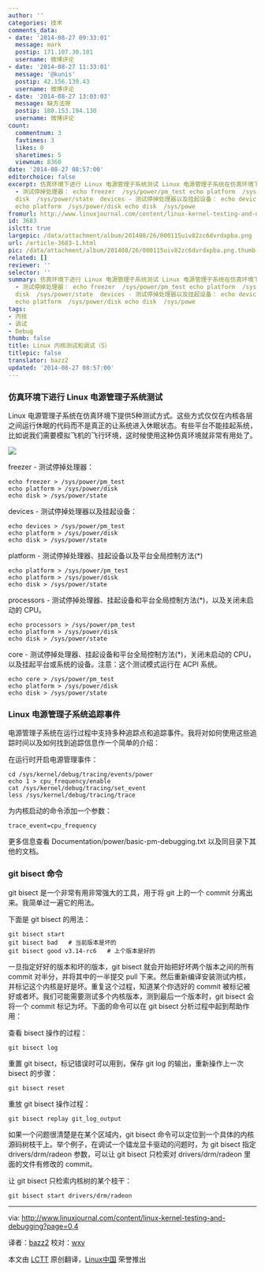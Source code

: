 ```yaml
---
author: ''
categories: 技术
comments_data:
- date: '2014-08-27 09:33:01'
  message: mark
  postip: 171.107.30.101
  username: 微博评论
- date: '2014-08-27 11:33:01'
  message: '@kunis'
  postip: 42.156.139.43
  username: 微博评论
- date: '2014-08-27 13:03:03'
  message: 缺方法呀
  postip: 180.153.194.130
  username: 微博评论
count:
  commentnum: 3
  favtimes: 3
  likes: 0
  sharetimes: 5
  viewnum: 8360
date: '2014-08-27 08:57:00'
editorchoice: false
excerpt: 仿真环境下进行 Linux 电源管理子系统测试 Linux 电源管理子系统在仿真环境下提供5种测试方式。这些方式仅仅在内核各层之间运行休眠的代码而不是真正的让系统进入休眠状态。有些平台不能挂起系统，比如说我们需要模拟飞机的飞行环境，这时候使用这种仿真环境就非常有用处了。  freezer
  - 测试停掉处理器： echo freezer  /sys/power/pm_test echo platform  /sys/power/disk echo
  disk  /sys/power/state  devices - 测试停掉处理器以及挂起设备： echo devices  /sys/power/pm_test
  echo platform  /sys/power/disk echo disk  /sys/powe
fromurl: http://www.linuxjournal.com/content/linux-kernel-testing-and-debugging?page=0,4
id: 3683
islctt: true
largepic: /data/attachment/album/201408/26/000115uiv82zc6dvrdxpba.png
url: /article-3683-1.html
pic: /data/attachment/album/201408/26/000115uiv82zc6dvrdxpba.png.thumb.jpg
related: []
reviewer: ''
selector: ''
summary: 仿真环境下进行 Linux 电源管理子系统测试 Linux 电源管理子系统在仿真环境下提供5种测试方式。这些方式仅仅在内核各层之间运行休眠的代码而不是真正的让系统进入休眠状态。有些平台不能挂起系统，比如说我们需要模拟飞机的飞行环境，这时候使用这种仿真环境就非常有用处了。  freezer
  - 测试停掉处理器： echo freezer  /sys/power/pm_test echo platform  /sys/power/disk echo
  disk  /sys/power/state  devices - 测试停掉处理器以及挂起设备： echo devices  /sys/power/pm_test
  echo platform  /sys/power/disk echo disk  /sys/powe
tags:
- 内核
- 调试
- Debug
thumb: false
title: Linux 内核测试和调试（5）
titlepic: false
translator: bazz2
updated: '2014-08-27 08:57:00'
---
```


### 仿真环境下进行 Linux 电源管理子系统测试


Linux 电源管理子系统在仿真环境下提供5种测试方式。这些方式仅仅在内核各层之间运行休眠的代码而不是真正的让系统进入休眠状态。有些平台不能挂起系统，比如说我们需要模拟飞机的飞行环境，这时候使用这种仿真环境就非常有用处了。


![](/data/attachment/album/201408/26/000115uiv82zc6dvrdxpba.png)


freezer - 测试停掉处理器：



```
echo freezer > /sys/power/pm_test
echo platform > /sys/power/disk
echo disk > /sys/power/state

```

devices - 测试停掉处理器以及挂起设备：



```
echo devices > /sys/power/pm_test
echo platform > /sys/power/disk
echo disk > /sys/power/state

```

platform - 测试停掉处理器、挂起设备以及平台全局控制方法(\*)



```
echo platform > /sys/power/pm_test
echo platform > /sys/power/disk
echo disk > /sys/power/state

```

processors - 测试停掉处理器、挂起设备和平台全局控制方法(\*)，以及关闭未启动的 CPU。



```
echo processors > /sys/power/pm_test
echo platform > /sys/power/disk
echo disk > /sys/power/state

```

core - 测试停掉处理器、挂起设备和平台全局控制方法(\*)，关闭未启动的 CPU，以及挂起平台或系统的设备。注意：这个测试模式运行在 ACPI 系统。



```
echo core > /sys/power/pm_test
echo platform > /sys/power/disk
echo disk > /sys/power/state

```

### Linux 电源管理子系统追踪事件


电源管理子系统在运行过程中支持多种追踪点和追踪事件。我将对如何使用这些追踪时间以及如何找到追踪信息作一个简单的介绍：


在运行时开启电源管理事件：



```
cd /sys/kernel/debug/tracing/events/power
echo 1 > cpu_frequency/enable
cat /sys/kernel/debug/tracing/set_event
less /sys/kernel/debug/tracing/trace

```

为内核启动的命令添加一个参数：



```
trace_event=cpu_frequency

```

更多信息查看 Documentation/power/basic-pm-debugging.txt 以及同目录下其他的文档。


### git bisect 命令


git bisect 是一个非常有用非常强大的工具，用于将 git 上的一个 commit 分离出来。我简单过一遍它的用法。


下面是 git bisect 的用法：



```
git bisect start
git bisect bad   # 当前版本是坏的
git bisect good v3.14-rc6   # 上个版本是好的

```

一旦指定好好的版本和坏的版本，git bisect 就会开始把好坏两个版本之间的所有 commit 对半分，并将其中的一半提交 pull 下来。然后重新编译安装测试内核，并标记这个内核是好是坏。重复这个过程，知道某个你选好的 commit 被标记被好或者坏。我们可能需要测试多个内核版本，测到最后一个版本时，git bisect 会将一个 commit 标记为坏。下面的命令可以在 git bisect 分析过程中起到帮助作用：


查看 bisect 操作的过程：



```
git bisect log

```

重置 git bisect，标记错误时可以用到，保存 git log 的输出，重新操作上一次 bisect 的步骤：



```
git bisect reset

```

重放 git bisect 操作过程：



```
git bisect replay git_log_output

```

如果一个问题很清楚是在某个区域内，git bisect 命令可以定位到一个具体的内核源码树枝干上。举个例子，在调试一个镭龙显卡驱动的问题时，为 git bisect 指定 drivers/drm/radeon 参数，可以让 git bisect 只检索对 drivers/drm/radeon 里面的文件有修改的 commit。


让 git bisect 只检索内核树的某个枝干：



```
git bisect start drivers/drm/radeon

```



---


via: <http://www.linuxjournal.com/content/linux-kernel-testing-and-debugging?page=0,4>


译者：[bazz2](https://github.com/bazz2) 校对：[wxy](https://github.com/wxy)


本文由 [LCTT](https://github.com/LCTT/TranslateProject) 原创翻译，[Linux中国](http://linux.cn/) 荣誉推出